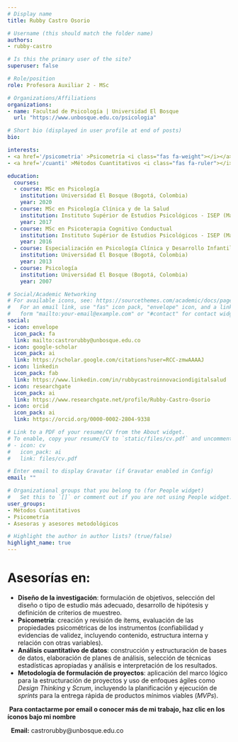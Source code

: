 ```yaml
---
# Display name
title: Rubby Castro Osorio

# Username (this should match the folder name)
authors:
- rubby-castro

# Is this the primary user of the site?
superuser: false

# Role/position
role: Profesora Auxiliar 2 - MSc

# Organizations/Affiliations
organizations:
- name: Facultad de Psicología | Universidad El Bosque
  url: "https://www.unbosque.edu.co/psicologia"

# Short bio (displayed in user profile at end of posts)
bio: 

interests:
- <a href='/psicometria' >Psicometría <i class="fas fa-weight"></i></a><br />
- <a href='/cuanti' >Métodos Cuantitativos <i class="fas fa-ruler"></i></a><br />

education:
  courses:
  - course: MSc en Psicología 
    institution: Universidad El Bosque (Bogotá, Colombia)
    year: 2020
  - course: MSc en Psicología Clínica y de la Salud 
    institution: Instituto Supérior de Estudios Psicológicos - ISEP (Madrid, España)
    year: 2017
  - course: MSc en Psicoterapia Cognitivo Conductual 
    institution: Instituto Supérior de Estudios Psicológicos - ISEP (Madrid, España)
    year: 2016
  - course: Especialización en Psicología Clínica y Desarrollo Infantil
    institution: Universidad El Bosque (Bogotá, Colombia)
    year: 2013
  - course: Psicología
    institution: Universidad El Bosque (Bogotá, Colombia)
    year: 2007

# Social/Academic Networking
# For available icons, see: https://sourcethemes.com/academic/docs/page-builder/#icons
#   For an email link, use "fas" icon pack, "envelope" icon, and a link in the
#   form "mailto:your-email@example.com" or "#contact" for contact widget.
social:
- icon: envelope
  icon_pack: fa
  link: mailto:castrorubby@unbosque.edu.co
- icon: google-scholar
  icon_pack: ai
  link: https://scholar.google.com/citations?user=RCC-zmwAAAAJ
- icon: linkedin
  icon_pack: fab
  link: https://www.linkedin.com/in/rubbycastroinnovaciondigitalsalud
- icon: researchgate
  icon_pack: ai
  link: https://www.researchgate.net/profile/Rubby-Castro-Osorio
- icon: orcid
  icon_pack: ai
  link: https://orcid.org/0000-0002-2804-9338

# Link to a PDF of your resume/CV from the About widget.
# To enable, copy your resume/CV to `static/files/cv.pdf` and uncomment the lines below.
# - icon: cv
#   icon_pack: ai
#   link: files/cv.pdf

# Enter email to display Gravatar (if Gravatar enabled in Config)
email: ""

# Organizational groups that you belong to (for People widget)
#   Set this to `[]` or comment out if you are not using People widget.
user_groups:
- Métodos Cuantitativos
- Psicometría
- Asesoras y asesores metodológicos

# Highlight the author in author lists? (true/false)
highlight_name: true
---
```


# **Asesorías en:**

* **Diseño de la investigación**: formulación de objetivos, selección del diseño o tipo de estudio más adecuado, desarrollo de hipótesis y definición de criterios de muestreo.
* **Psicometría**: creación y revisión de ítems, evaluación de las propiedades psicométricas de los instrumentos (confiabilidad y evidencias de validez, incluyendo contenido, estructura interna y relación con otras variables).
* **Análisis cuantitativo de datos**: construcción y estructuración de bases de datos, elaboración de planes de análisis, selección de técnicas estadísticas apropiadas y análisis e interpretación de los resultados.
* **Metodología de formulación de proyectos**: aplicación del marco lógico para la estructuración de proyectos y uso de enfoques ágiles como *Design Thinking* y *Scrum*, incluyendo la planificación y ejecución de *sprints* para la entrega rápida de productos mínimos viables (*MVPs*).

<span style="color: #f68212;"><i class="fas fa-exclamation-circle"></i>&nbsp;</span>**Para contactarme por email o conocer más de mi trabajo, haz clic en los íconos bajo mi nombre**
<p>&nbsp;<i class="fas fa-envelope" style="color: #f68212;"></i>&nbsp;<b>Email:</b> castrorubby@unbosque.edu.co</p>
